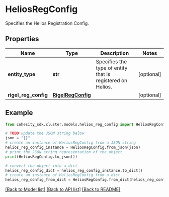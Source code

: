 # HeliosRegConfig

Specifies the Helios Registration Config.

## Properties

Name | Type | Description | Notes
------------ | ------------- | ------------- | -------------
**entity_type** | **str** | Specifies the type of entity that is registered on Helios. | [optional] 
**rigel_reg_config** | [**RigelRegConfig**](RigelRegConfig.md) |  | [optional] 

## Example

```python
from cohesity_sdk.cluster.models.helios_reg_config import HeliosRegConfig

# TODO update the JSON string below
json = "{}"
# create an instance of HeliosRegConfig from a JSON string
helios_reg_config_instance = HeliosRegConfig.from_json(json)
# print the JSON string representation of the object
print(HeliosRegConfig.to_json())

# convert the object into a dict
helios_reg_config_dict = helios_reg_config_instance.to_dict()
# create an instance of HeliosRegConfig from a dict
helios_reg_config_from_dict = HeliosRegConfig.from_dict(helios_reg_config_dict)
```
[[Back to Model list]](../README.md#documentation-for-models) [[Back to API list]](../README.md#documentation-for-api-endpoints) [[Back to README]](../README.md)


